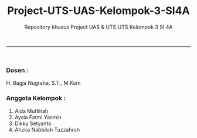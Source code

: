 <h1 align="center">Project-UTS-UAS-Kelompok-3-SI4A</h1>
<p align="center">Repository khusus Project UAS & UTS UTS Kelompok 3 SI 4A</p>
<br><hr><br>
<h3>Dosen :</h3>  
<p>H. Bagja Nugraha, S.T., M.Kom</p>

<h3>Anggota Kelompok :</h3> 
<ol>
  <li>Aida Muflihah</li>
  <li>Aysia Fatmi Yasmin</li>
  <li>Dikky Setyanto</li>
  <li>Ahzka Nabbilah Tuzzahrah</li>
</ol>
